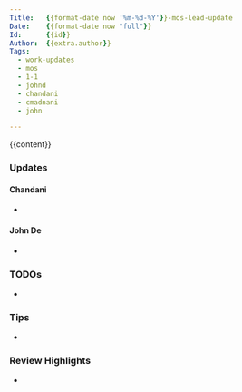 ```yaml
---
Title:   {{format-date now '%m-%d-%Y'}}-mos-lead-update
Date:    {{format-date now "full"}}
Id:      {{id}}
Author:  {{extra.author}}
Tags:
  - work-updates
  - mos
  - 1-1
  - johnd
  - chandani
  - cmadnani
  - john

---
```


{{content}}

### Updates

#### Chandani

-

#### John De

-

### TODOs

-

### Tips

-

### Review Highlights

-
